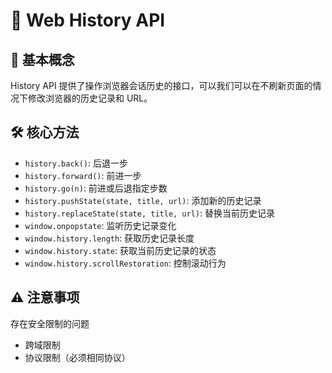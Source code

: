 # 🔄 Web History API

## 📝 基本概念

History API 提供了操作浏览器会话历史的接口，可以我们可以在不刷新页面的情况下修改浏览器的历史记录和 URL。

## 🛠️ 核心方法

- `history.back()`: 后退一步
- `history.forward()`: 前进一步
- `history.go(n)`: 前进或后退指定步数
- `history.pushState(state, title, url)`: 添加新的历史记录
- `history.replaceState(state, title, url)`: 替换当前历史记录
- `window.onpopstate`: 监听历史记录变化
- `window.history.length`: 获取历史记录长度
- `window.history.state`: 获取当前历史记录的状态
- `window.history.scrollRestoration`: 控制滚动行为

## ⚠️ 注意事项

存在安全限制的问题

- 跨域限制
- 协议限制（必须相同协议）

